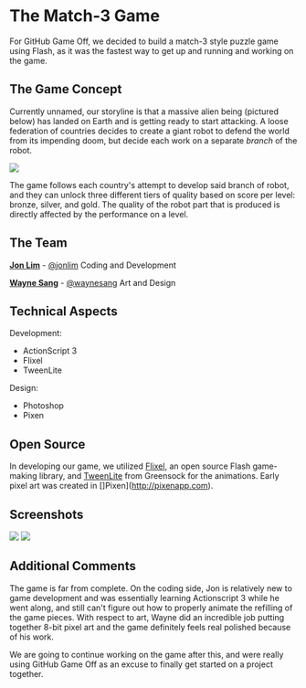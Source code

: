 # The Match-3 Game

For GitHub Game Off, we decided to build a match-3 style puzzle game using Flash, as it was the fastest way to get up and running and working on the game.

## The Game Concept

Currently unnamed, our storyline is that a massive alien being (pictured below) has landed on Earth and is getting ready to start attacking. A loose federation of countries decides to create a giant robot to defend the world from its impending doom, but decide each work on a separate *branch* of the robot.

![](http://i.imgur.com/jiJ7y.gif)

The game follows each country's attempt to develop said branch of robot, and they can unlock three different tiers of quality based on score per level: bronze, silver, and gold. The quality of the robot part that is produced is directly affected by the performance on a level.

## The Team

**[Jon Lim](https://github.com/JonLim)** - [@jonlim](https://twitter.com/jonlim)
Coding and Development

**[Wayne Sang](https://github.com/Barnahog)** - [@waynesang](https://twitter.com/waynesang)
Art and Design

## Technical Aspects

Development:

* ActionScript 3
* Flixel
* TweenLite

Design:

* Photoshop
* Pixen

## Open Source

In developing our game, we utilized [Flixel](http://flixel.org/), an open source Flash game-making library, and [TweenLite](https://www.greensock.com/tweenlite/) from Greensock for the animations. Early pixel art was created in []Pixen](http://pixenapp.com).

## Screenshots

![](http://i.imgur.com/PnrWh.png)
![](http://i.imgur.com/N8XuJ.png)

## Additional Comments

The game is far from complete. On the coding side, Jon is relatively new to game development and was essentially learning Actionscript 3 while he went along, and still can't figure out how to properly animate the refilling of the game pieces. With respect to art, Wayne did an incredible job putting together 8-bit pixel art and the game definitely feels real polished because of his work.

We are going to continue working on the game after this, and were really using GitHub Game Off as an excuse to finally get started on a project together.